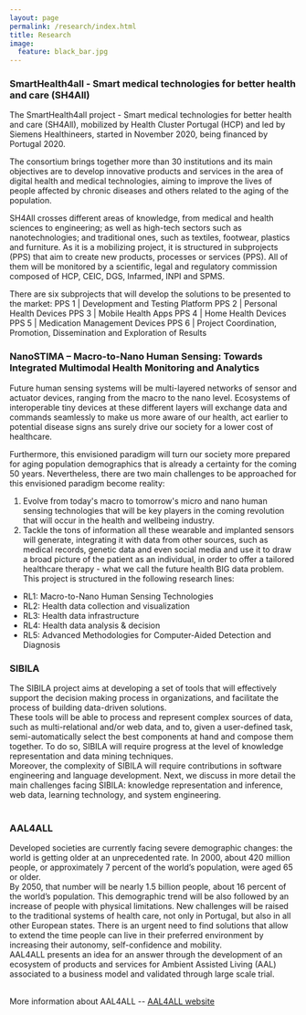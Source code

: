 ```yaml
---
layout: page
permalink: /research/index.html
title: Research
image:
  feature: black_bar.jpg
---
```


### SmartHealth4all - Smart medical technologies for better health and care (SH4All)

The SmartHealth4all project - Smart medical technologies for better health and care (SH4All), mobilized by Health Cluster Portugal (HCP) and led by Siemens Healthineers, started in November 2020, being financed by Portugal 2020.

The consortium brings together more than 30 institutions and its main objectives are to develop innovative products and services in the area of digital health and medical technologies, aiming to improve the lives of people affected by chronic diseases and others related to the aging of the population.

SH4All crosses different areas of knowledge, from medical and health sciences to engineering; as well as high-tech sectors such as nanotechnologies; and traditional ones, such as textiles, footwear, plastics and furniture.
As it is a mobilizing project, it is structured in subprojects (PPS) that aim to create new products, processes or services (PPS). All of them will be monitored by a scientific, legal and regulatory commission composed of HCP, CEIC, DGS, Infarmed, INPI and SPMS.

There are six subprojects that will develop the solutions to be presented to the market:
PPS 1 | Development and Testing Platform
PPS 2 | Personal Health Devices
PPS 3 | Mobile Health Apps
PPS 4 | Home Health Devices
PPS 5 | Medication Management Devices 
PPS 6 | Project Coordination, Promotion, Dissemination and Exploration of Results 


### NanoSTIMA – Macro-to-Nano Human Sensing: Towards Integrated Multimodal Health Monitoring and Analytics

Future human sensing systems will be multi-layered networks of sensor and actuator devices, ranging from the macro to the nano level. Ecosystems of interoperable tiny devices at these different layers will exchange data and commands seamlessly to make us more aware of our health, act earlier to potential disease signs ans surely drive our society for a lower cost of healthcare.

Furthermore, this envisioned paradigm will turn our society more prepared for aging population demographics that is already a certainty for the coming 50 years. Nevertheless, there are two main challenges to be approached for this envisioned paradigm become reality:
1) Evolve from today's macro to tomorrow's micro and nano human sensing technologies that will be key players in the coming revolution that will occur in the health and wellbeing industry.
2) Tackle the tons of information all these wearable and implanted sensors will generate, integrating it with data from other sources, such as medical records, genetic data and even social media and use it to draw a broad picture of the patient as an individual, in order to offer a tailored healthcare therapy - what we call the future health BIG data problem. This project is structured in the following research lines:
- RL1: Macro-to-Nano Human Sensing Technologies
- RL2: Health data collection and visualization
- RL3: Health data infrastructure
- RL4: Health data analysis & decision
- RL5: Advanced Methodologies for Computer-Aided Detection and Diagnosis



### SIBILA

The SIBILA project aims at developing a set of tools that will effectively support the decision making process in organizations, and facilitate the process of building data-driven solutions.<br/> 
These tools will be able to process and represent complex sources of data, such as multi-relational and/or web data, and to, given a user-defined task, semi-automatically select the best components at hand and compose them together. To do so, SIBILA will require progress at the level of knowledge representation and data mining techniques.<br/> 
Moreover, the complexity of SIBILA will require contributions in software engineering and language development. Next, we discuss in more detail the main challenges facing SIBILA: knowledge representation and inference, web data, learning technology, and system engineering.<br/><br/>




### AAL4ALL

Developed societies are currently facing severe demographic changes: the world is getting older at an unprecedented rate. In 2000, about 420 million people, or approximately 7 percent of the world’s population, were aged 65 or older.<br/>
By 2050, that number will be nearly 1.5 billion people, about 16 percent of the world’s population. This demographic trend will be also followed by an increase of people with physical limitations.
New challenges will be raised to the traditional systems of health care, not only in Portugal, but also in all other European states. There is an urgent need to find solutions that allow to extend the time people can live in their preferred environment by increasing their autonomy, self-confidence and mobility.<br/>
AAL4ALL presents an idea for an answer through the development of an ecosystem of products and services for Ambient Assisted Living (AAL) associated to a business model and validated through large scale trial.<br/>
<br/>

More information about AAL4ALL -- [AAL4ALL website](http://www.aal4all.org/)






